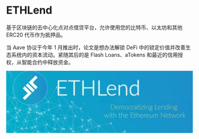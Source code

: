 # ETHLend

基于区块链的去中心化点对点借贷平台，允许使用您的比特币、以太坊和其他 ERC20 代币作为抵押品。

当 Aave 协议于今年 1 月推出时，论文是想办法解锁 DeFi 中的锁定价值并改善生态系统内的资本流动。紧随其后的是 Flash Loans、aTokens 和最近的信用授权，从智能合约中释放资金。

![1500x500](1500x500.jpg)
